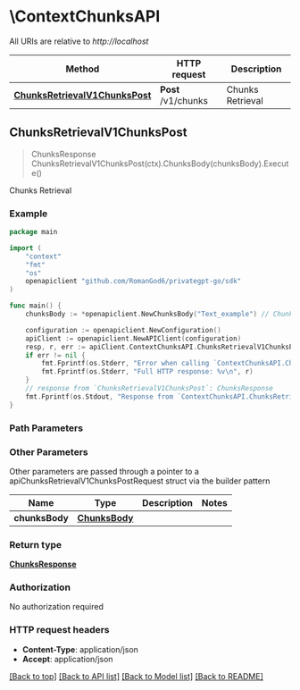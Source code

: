# \ContextChunksAPI

All URIs are relative to *http://localhost*

Method | HTTP request | Description
------------- | ------------- | -------------
[**ChunksRetrievalV1ChunksPost**](ContextChunksAPI.md#ChunksRetrievalV1ChunksPost) | **Post** /v1/chunks | Chunks Retrieval



## ChunksRetrievalV1ChunksPost

> ChunksResponse ChunksRetrievalV1ChunksPost(ctx).ChunksBody(chunksBody).Execute()

Chunks Retrieval



### Example

```go
package main

import (
	"context"
	"fmt"
	"os"
	openapiclient "github.com/RomanGod6/privategpt-go/sdk"
)

func main() {
	chunksBody := *openapiclient.NewChunksBody("Text_example") // ChunksBody | 

	configuration := openapiclient.NewConfiguration()
	apiClient := openapiclient.NewAPIClient(configuration)
	resp, r, err := apiClient.ContextChunksAPI.ChunksRetrievalV1ChunksPost(context.Background()).ChunksBody(chunksBody).Execute()
	if err != nil {
		fmt.Fprintf(os.Stderr, "Error when calling `ContextChunksAPI.ChunksRetrievalV1ChunksPost``: %v\n", err)
		fmt.Fprintf(os.Stderr, "Full HTTP response: %v\n", r)
	}
	// response from `ChunksRetrievalV1ChunksPost`: ChunksResponse
	fmt.Fprintf(os.Stdout, "Response from `ContextChunksAPI.ChunksRetrievalV1ChunksPost`: %v\n", resp)
}
```

### Path Parameters



### Other Parameters

Other parameters are passed through a pointer to a apiChunksRetrievalV1ChunksPostRequest struct via the builder pattern


Name | Type | Description  | Notes
------------- | ------------- | ------------- | -------------
 **chunksBody** | [**ChunksBody**](ChunksBody.md) |  | 

### Return type

[**ChunksResponse**](ChunksResponse.md)

### Authorization

No authorization required

### HTTP request headers

- **Content-Type**: application/json
- **Accept**: application/json

[[Back to top]](#) [[Back to API list]](../README.md#documentation-for-api-endpoints)
[[Back to Model list]](../README.md#documentation-for-models)
[[Back to README]](../README.md)

